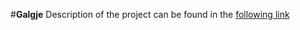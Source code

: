 #**Galgje**
Description of the project can be found in the [following link](https://github.com/EvilAngel94/Hangman/wiki)
